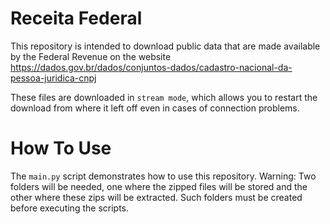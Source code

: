 # Receita Federal
This repository is intended to download public data that are made available by the Federal Revenue on the website https://dados.gov.br/dados/conjuntos-dados/cadastro-nacional-da-pessoa-juridica-cnpj

These files are downloaded in `stream mode`, which allows you to restart the download from where it left off even in cases of connection problems.

# How To Use
The `main.py` script demonstrates how to use this repository. Warning: Two folders will be needed, one where the zipped files will be stored and the other where these zips will be extracted. Such folders must be created before executing the scripts.